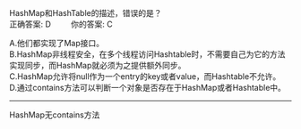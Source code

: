 HashMap和HashTable的描述，错误的是？  
正确答案: D 　　  你的答案: C

A.他们都实现了Map接口。  
B.HashMap非线程安全，在多个线程访问Hashtable时，不需要自己为它的方法实现同步，而HashMap就必须为之提供额外同步。  
C.HashMap允许将null作为一个entry的key或者value，而Hashtable不允许。  
D.通过contains方法可以判断一个对象是否存在于HashMap或者Hashtable中。  

<hr/>
HashMap无contains方法  

